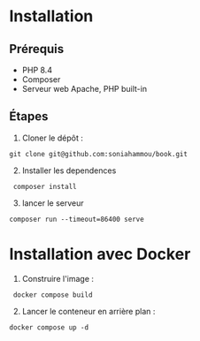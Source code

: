 # Installation

## Prérequis
- PHP 8.4 
- Composer
- Serveur web Apache, PHP built-in

## Étapes
1. Cloner le dépôt :

  ``git clone git@github.com:soniahammou/book.git``

2. Installer les dependences 
    
  `` composer install``

3. lancer le serveur 

  ``composer run --timeout=86400 serve``


# Installation avec Docker

1. Construire l'image : 

  `` docker compose build``

2. Lancer le conteneur en arrière plan : 
   
  ``docker compose up -d``

